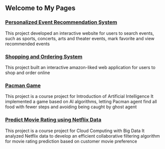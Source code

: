 ## Welcome to My Pages

### [Personalized Event Recommendation System](http://www.nachen.me/Jupiter/)
This project developed an interactive website for users to search events, such as sports, concerts, arts and theater events, mark favorite and view recommended events

### [Shopping and Ordering System](http://www.nachen.me/onlineShop/)
This project built an interactive amazon-liked web application for users to shop and order online

### [Pacman Game](https://github.com/nac95/cse511a_sp19_Pacman_Game)
This project is a course project for Introduction of Artificial Intelligence 
It implemented a game based on AI algorithms, letting Pacman agent find all food with fewer steps and avoiding being caught by ghost agent

### [Predict Movie Rating using Netflix Data](https://github.com/nac95/cse427s/tree/master/final_project/netflix)
This project is a course project for Cloud Computing with Big Data 
It analyzed Netflix data to develop an efficient collaborative filtering algorithm for movie rating prediction based on customer movie preference
